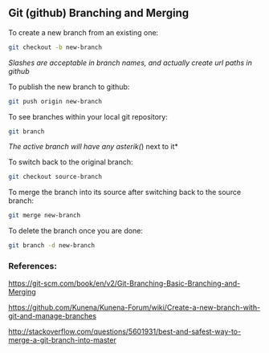 ## Git (github) Branching and Merging
To create a new branch from an existing one:
```bash
git checkout -b new-branch
```
*Slashes are acceptable in branch names, and actually create url paths in github*

To publish the new branch to github:
```bash
git push origin new-branch
```

To see branches within your local git repository:
```bash
git branch
```
*The active branch will have any asterik(*) next to it*

To switch back to the original branch:
```bash
git checkout source-branch
```

To merge the branch into its source after switching back to the source branch:
```bash
git merge new-branch
```

To delete the branch once you are done:
```bash
git branch -d new-branch
```

### References:
https://git-scm.com/book/en/v2/Git-Branching-Basic-Branching-and-Merging

https://github.com/Kunena/Kunena-Forum/wiki/Create-a-new-branch-with-git-and-manage-branches

http://stackoverflow.com/questions/5601931/best-and-safest-way-to-merge-a-git-branch-into-master
